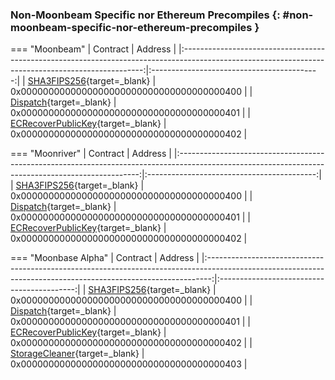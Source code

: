### Non-Moonbeam Specific nor Ethereum Precompiles {: #non-moonbeam-specific-nor-ethereum-precompiles }

=== "Moonbeam"
    |                                                                      Contract                                                                      |                  Address                   |
    |:--------------------------------------------------------------------------------------------------------------------------------------------------:|:------------------------------------------:|
    |                  [SHA3FIPS256](/builders/pallets-precompiles/precompiles/eth-mainnet/#hashing-with-sha3fips256/){target=\_blank}                   | 0x0000000000000000000000000000000000000400 |
    |          [Dispatch](https://polkadot-evm.github.io/frontier/rustdocs/pallet_evm_precompile_dispatch/struct.Dispatch.html){target=\_blank}          | 0x0000000000000000000000000000000000000401 |
    | [ECRecoverPublicKey](https://polkadot-evm.github.io/frontier/rustdocs/pallet_evm_precompile_simple/struct.ECRecoverPublicKey.html){target=\_blank} | 0x0000000000000000000000000000000000000402 |

=== "Moonriver"
    |                                                                      Contract                                                                      |                  Address                   |
    |:--------------------------------------------------------------------------------------------------------------------------------------------------:|:------------------------------------------:|
    |                  [SHA3FIPS256](/builders/pallets-precompiles/precompiles/eth-mainnet/#hashing-with-sha3fips256/){target=\_blank}                   | 0x0000000000000000000000000000000000000400 |
    |          [Dispatch](https://polkadot-evm.github.io/frontier/rustdocs/pallet_evm_precompile_dispatch/struct.Dispatch.html){target=\_blank}          | 0x0000000000000000000000000000000000000401 |
    | [ECRecoverPublicKey](https://polkadot-evm.github.io/frontier/rustdocs/pallet_evm_precompile_simple/struct.ECRecoverPublicKey.html){target=\_blank} | 0x0000000000000000000000000000000000000402 |

=== "Moonbase Alpha"
    |                                                                           Contract                                                                            |                  Address                   |
    |:-------------------------------------------------------------------------------------------------------------------------------------------------------------:|:------------------------------------------:|
    |                        [SHA3FIPS256](/builders/pallets-precompiles/precompiles/eth-mainnet/#hashing-with-sha3fips256/){target=\_blank}                        | 0x0000000000000000000000000000000000000400 |
    |               [Dispatch](https://polkadot-evm.github.io/frontier/rustdocs/pallet_evm_precompile_dispatch/struct.Dispatch.html){target=\_blank}                | 0x0000000000000000000000000000000000000401 |
    |      [ECRecoverPublicKey](https://polkadot-evm.github.io/frontier/rustdocs/pallet_evm_precompile_simple/struct.ECRecoverPublicKey.html){target=\_blank}       | 0x0000000000000000000000000000000000000402 |
    | [StorageCleaner](https://polkadot-evm.github.io/frontier/rustdocs/pallet_evm_precompile_storage_cleaner/struct.StorageCleanerPrecompile.html){target=\_blank} | 0x0000000000000000000000000000000000000403 |
